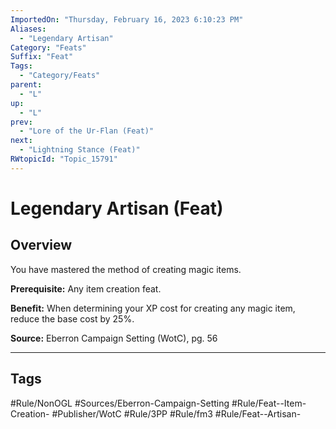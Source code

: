 ```yaml
---
ImportedOn: "Thursday, February 16, 2023 6:10:23 PM"
Aliases:
  - "Legendary Artisan"
Category: "Feats"
Suffix: "Feat"
Tags:
  - "Category/Feats"
parent:
  - "L"
up:
  - "L"
prev:
  - "Lore of the Ur-Flan (Feat)"
next:
  - "Lightning Stance (Feat)"
RWtopicId: "Topic_15791"
---
```

# Legendary Artisan (Feat)
## Overview
You have mastered the method of creating magic items.

**Prerequisite:** Any item creation feat.

**Benefit:** When determining your XP cost for creating any magic item, reduce the base cost by 25%.

**Source:** Eberron Campaign Setting (WotC), pg. 56


---
## Tags
#Rule/NonOGL #Sources/Eberron-Campaign-Setting #Rule/Feat--Item-Creation- #Publisher/WotC #Rule/3PP #Rule/fm3 #Rule/Feat--Artisan-

